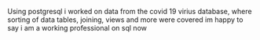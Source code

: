 Using postgresql i worked on data from the covid 19 virius database, where sorting of data tables, joining, views and more were covered
im happy to say i am a working professional on sql now
